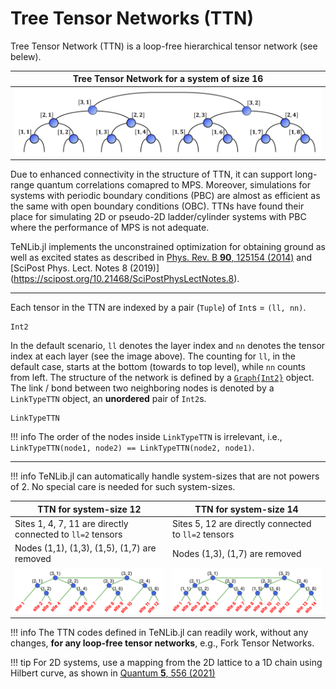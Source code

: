 # Tree Tensor Networks (TTN)


Tree Tensor Network (TTN) is a loop-free hierarchical tensor network (see belew).



| Tree Tensor Network for a system of size 16 |
|-------------------------|
| ![Tree Tensor Network](TTN.png) |

Due to enhanced connectivity in the structure of TTN, it can support long-range
quantum correlations comapred to MPS. Moreover, simulations for systems with periodic boundary conditions (PBC) are almost as efficient as the same with open boundary conditions (OBC).
TTNs have found their place for simulating 2D or pseudo-2D ladder/cylinder systems with PBC
where the performance of MPS is not adequate.

TeNLib.jl implements the unconstrained optimization for obtaining
ground as well as excited states as
described in [Phys. Rev. B **90**, 125154 (2014)](https://journals.aps.org/prb/abstract/10.1103/PhysRevB.90.125154) and [SciPost Phys. Lect. Notes 8 (2019)] (https://scipost.org/10.21468/SciPostPhysLectNotes.8).

---

Each tensor in the TTN are indexed by a pair (`Tuple`) of `Int`s = `(ll, nn)`.
```@docs
Int2
```
In the default scenario, `ll` denotes the layer index and `nn` denotes the tensor index at each layer (see the image above). The counting for `ll`, in the default case, starts at the bottom (towards to top level), while `nn` counts from left. The structure of the network is defined by a
[`Graph{Int2}`](@ref "The Graph object") object. The link / bond between two neighboring nodes is
denoted by a `LinkTypeTTN` object, an **unordered** pair of `Int2`s.
```@docs
LinkTypeTTN
```
!!! info
    The order of the nodes inside `LinkTypeTTN` is irrelevant, i.e.,
    `LinkTypeTTN(node1, node2) == LinkTypeTTN(node2, node1)`.

---

!!! info
    TeNLib.jl can automatically handle system-sizes that are not powers of 2. No special care is
    needed for such system-sizes.

| TTN for system-size 12 | TTN for system-size 14|
|------------------------|-----------------------|
| Sites 1, 4, 7, 11 are directly connected to `ll=2` tensors | Sites 5, 12 are directly connected to `ll=2` tensors |
| Nodes (1,1), (1,3), (1,5), (1,7) are removed | Nodes (1,3), (1,7) are removed | 
| ![TTN size 12](ttn_12.png) | ![TTN size 14](ttn_14.png) |


!!! info
    The TTN codes defined in TeNLib.jl can readily work, without any changes,
    **for any loop-free tensor networks**, e.g., Fork Tensor Networks.

!!! tip
    For 2D systems, use a mapping from the 2D lattice to a 1D chain using Hilbert curve, as
    shown in [Quantum **5**, 556 (2021)](https://quantum-journal.org/papers/q-2021-09-29-556/)